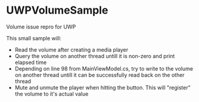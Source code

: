 # UWPVolumeSample
Volume issue repro for UWP

This small sample will:
- Read the volume after creating a media player
- Query the volume on another thread untill it is non-zero and print elapsed time
- Depending on line 98 from MainViewModel.cs, try to write to the volume on another thread untill it can be successfully read back on the other thread
- Mute and unmute the player when hitting the button. This will "register" the volume to it's actual value
